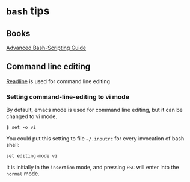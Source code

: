 # `bash` tips

## Books

[Advanced Bash-Scripting Guide](http://tldp.org/LDP/abs/html/)


## Command line editing
[Readline](https://www.gnu.org/software/bash/manual/bash.html#Command-Line-Editing) 
is used for command line editing

### Setting command-line-editing to vi mode
By default, emacs mode is used for command line editing, but it can be changed
to vi mode.

```
$ set -o vi
```

You could put this setting to file `~/.inputrc` for every invocation of bash
shell:

```
set editing-mode vi
```

It is initially in the `insertion` mode, and pressing `ESC` will enter into
the `normal` mode.

